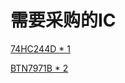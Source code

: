 # 需要采购的IC
[74HC244D * 1](https://detail.tmall.com/item.htm?spm=a220m.1000858.1000725.1.2a70033eP7tE4U&id=12825812454&areaId=210300&user_id=738263294&cat_id=2&is_b=1&rn=1fd3246d3e5b81835d5230d749e90767)

[BTN7971B * 2](https://detail.tmall.com/item.htm?spm=a220m.1000858.1000725.1.2a70033eced8o9&id=39989151852&areaId=210300&user_id=1968313440&cat_id=2&is_b=1&rn=d7f6445f563742bdc29ecffd2d98829f)
